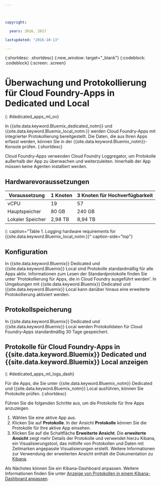 ```yaml
---



copyright:

  years: 2016, 2017

lastupdated: "2016-10-13"

---
```


{:shortdesc: .shortdesc}
{:new_window: target="_blank"}
{:codeblock: .codeblock}
{:screen: .screen}

<!-- audience blue staging only begin -->

# Überwachung und Protokollierung für Cloud Foundry-Apps in Dedicated und Local
{: #dedicated_apps_ml_ov}


In {{site.data.keyword.Bluemix_dedicated_notm}} und {{site.data.keyword.Bluemix_local_notm:}} werden Cloud Foundry-Apps mit integrierter Protokollierung bereitgestellt. Die Daten, die aus Ihren Apps erfasst werden, können Sie in der {{site.data.keyword.Bluemix_notm}}-Konsole prüfen.
{:shortdesc}

Cloud Foundry-Apps verwenden Cloud Foundry Loggregator, um Protokolle außerhalb der App zu überwachen und weiterzuleiten. Innerhalb der App müssen keine Agenten installiert werden.

## Hardwarevoraussetzungen


| **Voraussetzung** |    **1 Knoten**     | **3 Knoten für Hochverfügbarkeit** |
|-----------------|-------------------|-------------------|
vCPU | 19 | 57 |
Hauptspeicher | 80 GB | 240 GB |
Lokaler Speicher | 2,98 TB | 8,94 TB |
{: caption="Table 1. Logging hardware requirements for {{site.data.keyword.Bluemix_local_notm:}}" caption-side="top"}

## Konfiguration

In {{site.data.keyword.Bluemix}} Dedicated und {{site.data.keyword.Bluemix}} Local sind Protokolle standardmäßig für alle Apps aktiv. Informationen zum Lesen der Standardprotokolle finden Sie unter 'Protokollierung für Apps, die in Cloud Foundry ausgeführt werden'. In Umgebungen mit {{site.data.keyword.Bluemix}} Dedicated und {{site.data.keyword.Bluemix}} Local kann darüber hinaus eine erweiterte Protokollierung aktiviert werden.

## Protokollspeicherung

In {{site.data.keyword.Bluemix}} Dedicated und {{site.data.keyword.Bluemix}} Local werden Protokolldaten für Cloud Foundry-Apps standardmäßig 30 Tage gespeichert.

## Protokolle für Cloud Foundry-Apps in {{site.data.keyword.Bluemix}} Dedicated und {{site.data.keyword.Bluemix}} Local anzeigen
{: #dedicated_apps_ml_logs_dash}

Für die Apps, die Sie unter {{site.data.keyword.Bluemix_notm}} Dedicated und {{site.data.keyword.Bluemix_notm}} Local ausführen, können Sie Protokolle prüfen.
{:shortdesc}

Führen Sie die folgenden Schritte aus, um die Protokolle für Ihre Apps anzuzeigen.
1. Wählen Sie eine aktive App aus.
2. Klicken Sie auf **Protokolle**. In der Ansicht **Protokolle** können Sie die Protokolle für Ihre aktive App einsehen.
4. Klicken Sie auf die Schaltfläche **Erweiterte Ansicht**. Die **erweiterte Ansicht** zeigt mehr Details der Protokolle und verwendet hierzu Kibana, ein Visualisierungstool, das mithilfe von Protokollen und Daten mit Zeitmarken angepasste Visualisierungen erstellt. Weitere Informationen zur Verwendung der erweiterten Ansicht enthält die Dokumentation zu [Kibana](https://www.elastic.co/guide/en/kibana/current/index.html).

Als Nächstes können Sie ein Kibana-Dashboard anpassen. Weitere Informationen finden Sie unter [Anzeige von Protokollen in einem Kibana-Dashboard anpassen](/docs/containers/monitoringandlogging/container_ml_logs.html#container_ml_dash_logs_custom).

<!-- audience blue staging only end comment -->
